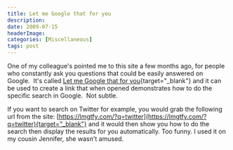 ```yaml
---
title: Let me Google that for you
description: 
date: 2009-07-15
headerImage: 
categories: [Miscellaneous]
tags: post
---
```


One of my colleague's pointed me to this site a few months ago, for people who constantly ask you questions that could be easily answered on Google.  It's called [Let me Google that for you](https://lmgtfy.com/){target="_blank"} and it can be used to create a link that when opened demonstrates how to do the specific search in Google.  Not subtle.

If you want to search on Twitter for example, you would grab the following url from the site: [https://lmgtfy.com/?q=twitter](https://lmgtfy.com/?q=twitter){target="_blank"} and it would then show you how to do the search then display the results for you automatically. Too funny. I used it on my cousin Jennifer, she wasn't amused.